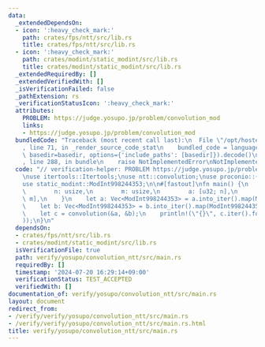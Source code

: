 ```yaml
---
data:
  _extendedDependsOn:
  - icon: ':heavy_check_mark:'
    path: crates/fps/ntt/src/lib.rs
    title: crates/fps/ntt/src/lib.rs
  - icon: ':heavy_check_mark:'
    path: crates/modint/static_modint/src/lib.rs
    title: crates/modint/static_modint/src/lib.rs
  _extendedRequiredBy: []
  _extendedVerifiedWith: []
  _isVerificationFailed: false
  _pathExtension: rs
  _verificationStatusIcon: ':heavy_check_mark:'
  attributes:
    PROBLEM: https://judge.yosupo.jp/problem/convolution_mod
    links:
    - https://judge.yosupo.jp/problem/convolution_mod
  bundledCode: "Traceback (most recent call last):\n  File \"/opt/hostedtoolcache/Python/3.10.15/x64/lib/python3.10/site-packages/onlinejudge_verify/documentation/build.py\"\
    , line 71, in _render_source_code_stat\n    bundled_code = language.bundle(stat.path,\
    \ basedir=basedir, options={'include_paths': [basedir]}).decode()\n  File \"/opt/hostedtoolcache/Python/3.10.15/x64/lib/python3.10/site-packages/onlinejudge_verify/languages/rust.py\"\
    , line 288, in bundle\n    raise NotImplementedError\nNotImplementedError\n"
  code: "// verification-helper: PROBLEM https://judge.yosupo.jp/problem/convolution_mod\n\
    \nuse itertools::Itertools;\nuse ntt::convolution;\nuse proconio::{fastout, input};\n\
    use static_modint::ModInt998244353;\n\n#[fastout]\nfn main() {\n    input! {\n\
    \        n: usize,\n        m: usize,\n        a: [u32; n],\n        b: [u32;\
    \ m],\n    }\n    let a: Vec<ModInt998244353> = a.into_iter().map(ModInt998244353::raw).collect();\n\
    \    let b: Vec<ModInt998244353> = b.into_iter().map(ModInt998244353::raw).collect();\n\
    \    let c = convolution(&a, &b);\n    println!(\"{}\", c.iter().format(\" \"\
    ));\n}\n"
  dependsOn:
  - crates/fps/ntt/src/lib.rs
  - crates/modint/static_modint/src/lib.rs
  isVerificationFile: true
  path: verify/yosupo/convolution_ntt/src/main.rs
  requiredBy: []
  timestamp: '2024-07-20 16:29:14+09:00'
  verificationStatus: TEST_ACCEPTED
  verifiedWith: []
documentation_of: verify/yosupo/convolution_ntt/src/main.rs
layout: document
redirect_from:
- /verify/verify/yosupo/convolution_ntt/src/main.rs
- /verify/verify/yosupo/convolution_ntt/src/main.rs.html
title: verify/yosupo/convolution_ntt/src/main.rs
---
```

